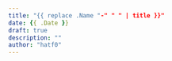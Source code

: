 ```yaml
---
title: "{{ replace .Name "-" " " | title }}"
date: {{ .Date }}
draft: true
description: ""
author: "hatf0"
---
```


